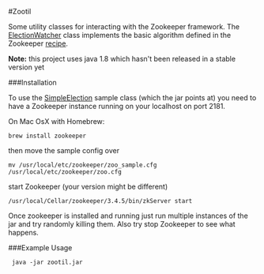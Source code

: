 #Zootil

Some utility classes for interacting with the Zookeeper framework. The [ElectionWatcher](https://github.com/jtruelove/zootil/blob/master/src/main/com/zootil/election/ElectionWatcher.java) class implements the basic algorithm defined in the Zookeeper [recipe](http://zookeeper.apache.org/doc/trunk/recipes.html#sc_leaderElection).

<b>Note:</b> this project uses java 1.8 which hasn't been released in a stable version yet

###Installation

To use the [SimpleElection](https://github.com/jtruelove/zootil/blob/master/src/main/com/zootil/sample/SimpleElection.java) sample class (which the jar points at) you need to have a Zookeeper instance running on your localhost on port 2181. 

On Mac OsX with Homebrew:
    
    brew install zookeeper

then move the sample config over

    mv /usr/local/etc/zookeeper/zoo_sample.cfg /usr/local/etc/zookeeper/zoo.cfg 
    
start Zookeeper (your version might be different)
    
    /usr/local/Cellar/zookeeper/3.4.5/bin/zkServer start
    
Once zookeeper is installed and running just run multiple instances of the jar and try randomly killing them. Also try stop Zookeeper to see what happens.

###Example Usage

     java -jar zootil.jar
